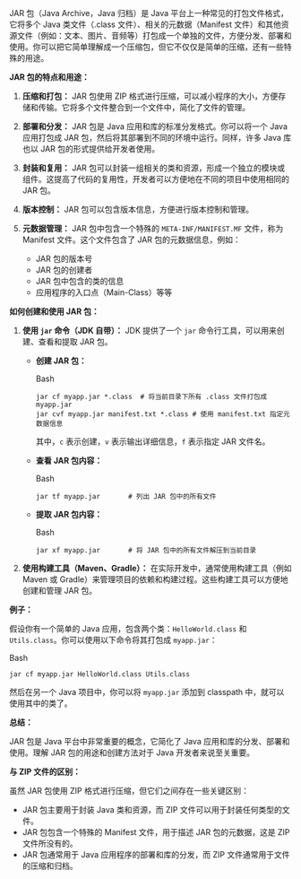 JAR 包（Java Archive，Java 归档）是 Java 平台上一种常见的打包文件格式，它将多个 Java 类文件（.class 文件）、相关的元数据（Manifest 文件）和其他资源文件（例如：文本、图片、音频等）打包成一个单独的文件，方便分发、部署和使用。你可以把它简单理解成一个压缩包，但它不仅仅是简单的压缩，还有一些特殊的用途。

**JAR 包的特点和用途：**

1. **压缩和打包：** JAR 包使用 ZIP 格式进行压缩，可以减小程序的大小，方便存储和传输。它将多个文件整合到一个文件中，简化了文件的管理。
    
2. **部署和分发：** JAR 包是 Java 应用和库的标准分发格式。你可以将一个 Java 应用打包成 JAR 包，然后将其部署到不同的环境中运行。同样，许多 Java 库也以 JAR 包的形式提供给开发者使用。
    
3. **封装和复用：** JAR 包可以封装一组相关的类和资源，形成一个独立的模块或组件。这提高了代码的复用性，开发者可以方便地在不同的项目中使用相同的 JAR 包。
    
4. **版本控制：** JAR 包可以包含版本信息，方便进行版本控制和管理。
    
5. **元数据管理：** JAR 包中包含一个特殊的 `META-INF/MANIFEST.MF` 文件，称为 Manifest 文件。这个文件包含了 JAR 包的元数据信息，例如：
    
    - JAR 包的版本号
    - JAR 包的创建者
    - JAR 包中包含的类的信息
    - 应用程序的入口点（Main-Class）等等

**如何创建和使用 JAR 包：**

1. **使用 `jar` 命令（JDK 自带）：** JDK 提供了一个 `jar` 命令行工具，可以用来创建、查看和提取 JAR 包。
    
    - **创建 JAR 包：**
        
        Bash
        
        ```
        jar cf myapp.jar *.class  # 将当前目录下所有 .class 文件打包成 myapp.jar
        jar cvf myapp.jar manifest.txt *.class # 使用 manifest.txt 指定元数据信息
        ```
        
        其中，`c` 表示创建，`v` 表示输出详细信息，`f` 表示指定 JAR 文件名。
        
    - **查看 JAR 包内容：**
        
        Bash
        
        ```
        jar tf myapp.jar       # 列出 JAR 包中的所有文件
        ```
        
    - **提取 JAR 包内容：**
        
        Bash
        
        ```
        jar xf myapp.jar       # 将 JAR 包中的所有文件解压到当前目录
        ```
        
2. **使用构建工具（Maven、Gradle）：** 在实际开发中，通常使用构建工具（例如 Maven 或 Gradle）来管理项目的依赖和构建过程。这些构建工具可以方便地创建和管理 JAR 包。
    

**例子：**

假设你有一个简单的 Java 应用，包含两个类：`HelloWorld.class` 和 `Utils.class`。你可以使用以下命令将其打包成 `myapp.jar`：

Bash

```
jar cf myapp.jar HelloWorld.class Utils.class
```

然后在另一个 Java 项目中，你可以将 `myapp.jar` 添加到 classpath 中，就可以使用其中的类了。

**总结：**

JAR 包是 Java 平台中非常重要的概念，它简化了 Java 应用和库的分发、部署和使用。理解 JAR 包的用途和创建方法对于 Java 开发者来说至关重要。

**与 ZIP 文件的区别：**

虽然 JAR 包使用 ZIP 格式进行压缩，但它们之间存在一些关键区别：

- JAR 包主要用于封装 Java 类和资源，而 ZIP 文件可以用于封装任何类型的文件。
- JAR 包包含一个特殊的 Manifest 文件，用于描述 JAR 包的元数据，这是 ZIP 文件所没有的。
- JAR 包通常用于 Java 应用程序的部署和库的分发，而 ZIP 文件通常用于文件的压缩和归档。
